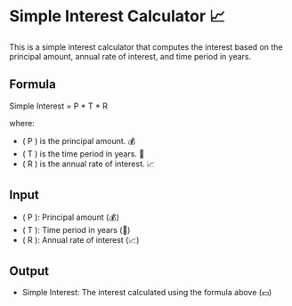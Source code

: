 # Simple Interest Calculator 📈

This is a simple interest calculator that computes the interest based on the principal amount, annual rate of interest, and time period in years.

## Formula

Simple Interest = P * T *  R

where:
- \( P \) is the principal amount. 💰
- \( T \) is the time period in years. 📅
- \( R \) is the annual rate of interest. 📈

## Input
- \( P \): Principal amount (💰)
- \( T \): Time period in years (📅)
- \( R \): Annual rate of interest (📈)

## Output
- Simple Interest: The interest calculated using the formula above (💵)
